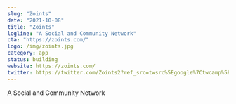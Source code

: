 ```yaml
---
slug: "Zoints"
date: "2021-10-08"
title: "Zoints"
logline: "A Social and Community Network"
cta: "https://zoints.com/"
logo: /img/zoints.jpg
category: app
status: building
website: https://zoints.com/
twitter: https://twitter.com/Zoints2?ref_src=twsrc%5Egoogle%7Ctwcamp%5Eserp%7Ctwgr%5Eauthor
---
```


A Social and Community Network
